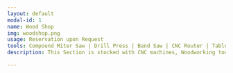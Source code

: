 ```yaml
---
layout: default
modal-id: 1
name: Wood Shop
img: woodshop.png
usage: Reservation upon Request
tools: Compound Miter Saw | Drill Press | Band Saw | CNC Router | Table Saws
description: This Section is stocked with CNC machines, Woodworking tools, a 40w CO2 laser and enough scrap material for prototyping most small to mid sized projects. It is great for your woodworking, construction, and fabrication projects.

---
```

